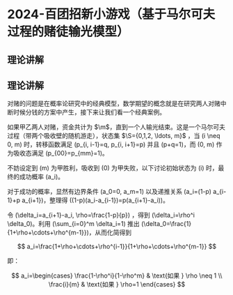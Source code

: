 # 2024-百团招新小游戏（基于马尔可夫过程的赌徒输光模型）
## 理论讲解

## 理论讲解

对赌的问题是在概率论研究中的经典模型，数学期望的概念就是在研究两人对赌中断时候分钱的方案中产生，接下来让我们看一个经典案例。

如果甲乙两人对赌，资金共计为 $\m\$，直到一个人输光结束。这是一个马尔可夫过程（带两个吸收壁的随机游走），状态集 $\S=\{0,1,2, \ldots, m\}\$ ，当 \(i \neq 0, m\) 时，转移函数满足 \(p_{i, i-1}=q, p_{i, i+1}=p\) 并且 \(p+q=1\)，而 \(0, m\) 作为吸收态满足 \(p_{00}=p_{mm}=1\)。

不妨设定到 \(m\) 为甲胜利，吸收到 \(0\) 为甲失败，以下讨论初始状态为 \(i\) 时，最终的成功概率 \(a_i\)。

对于成功的概率，显然有边界条件 \(a_0=0, a_m=1\) 以及递推关系 \(a_i=(1-p) a_{i-1}+p a_{i+1}\)，整理得 \((1-p)(a_i-a_{i-1})=p(a_{i+1}-a_i)\)。

令 \(\delta_i=a_{i+1}-a_i, \rho=\frac{1-p}{p}\) ，得到 \(\delta_i=\rho^i \delta_0\)。利用 \(\sum_{i=0}^m \delta_i=1\) 推出 \(\delta_0=\frac{1}{1+\rho+\cdots+\rho^{m-1}}\)，从而化简得到 

$$
a_i=\frac{1+\rho+\cdots+\rho^{i-1}}{1+\rho+\cdots+\rho^{m-1}} 
$$ 

即：

$$
a_i=\begin{cases}
\frac{1-\rho^i}{1-\rho^m} & \text{如果 } \rho \neq 1 \\
\frac{i}{m} & \text{如果 } \rho=1
\end{cases}
$$

